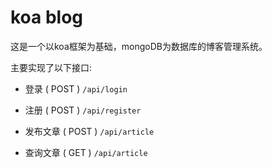 # koa blog

这是一个以koa框架为基础，mongoDB为数据库的博客管理系统。

主要实现了以下接口:

* 登录 ( POST ) `/api/login`

* 注册 ( POST ) `/api/register` 

* 发布文章 ( POST ) `/api/article`

* 查询文章 ( GET ) `/api/article`